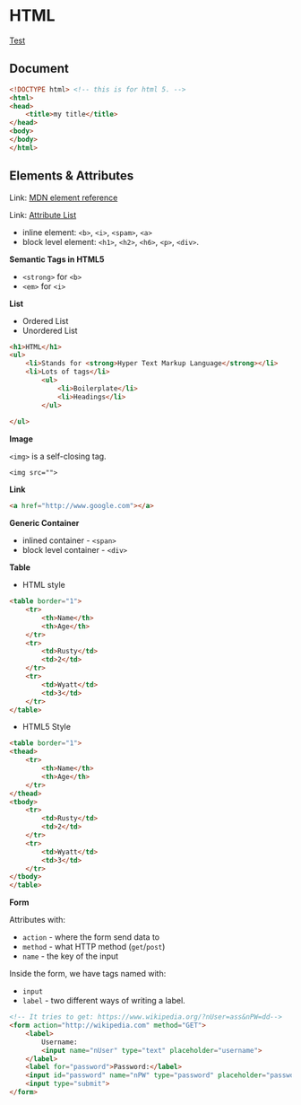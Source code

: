 <extoc></extoc>

# HTML

[Test](test.html)

## Document
```html
<!DOCTYPE html> <!-- this is for html 5. -->
<html>
<head>
    <title>my title</title>
</head>
<body>
</body>
</html>
```

## Elements & Attributes

Link: [MDN element reference](https://developer.mozilla.org/en-US/docs/Web/HTML/Element)

Link: [Attribute List](https://developer.mozilla.org/en-US/docs/Web/HTML/Attributes)


- inline element: `<b>`, `<i>`, `<spam>`, `<a>`
- block level element: `<h1>`, `<h2>`, `<h6>`, `<p>`, `<div>`.

__Semantic Tags in HTML5__

- `<strong>` for `<b>`
- `<em>` for `<i>`

__List__

- Ordered List
- Unordered List

```html
<h1>HTML</h1>
<ul>
	<li>Stands for <strong>Hyper Text Markup Language</strong></li>
	<li>Lots of tags</li>
		<ul>
			<li>Boilerplate</li>
			<li>Headings</li>
		</ul>
	
</ul>
```

__Image__

`<img>` is a self-closing tag.

```
<img src="">
```

__Link__

```html
<a href="http://www.google.com"></a>
```

__Generic Container__

- inlined container - `<span>`
- block level container - `<div>`

__Table__

- HTML style

```html
<table border="1">
	<tr>
		<th>Name</th>
		<th>Age</th>
	</tr>
	<tr>
		<td>Rusty</td>
		<td>2</td>
	</tr>
	<tr>
		<td>Wyatt</td>
		<td>3</td>
	</tr>
</table>
```

- HTML5 Style

```html
<table border="1">
<thead>
	<tr>
		<th>Name</th>
		<th>Age</th>
	</tr>
</thead>
<tbody>
	<tr>
		<td>Rusty</td>
		<td>2</td>
	</tr>
	<tr>
		<td>Wyatt</td>
		<td>3</td>
	</tr>
</tbody>
</table>
```

__Form__

Attributes with:

- `action` - where the form send data to
- `method` - what HTTP method (`get`/`post`)
- `name` - the key of the input


Inside the form, we have tags named with:

- `input`
- `label` - two different ways of writing a label.

```html
<!-- It tries to get: https://www.wikipedia.org/?nUser=ass&nPW=dd-->
<form action="http://wikipedia.com" method="GET">
	<label>
		Username:
		<input name="nUser" type="text" placeholder="username">
	</label>
	<label for="password">Password:</label>
	<input id="password" name="nPW" type="password" placeholder="password">
	<input type="submit">
</form>
```



